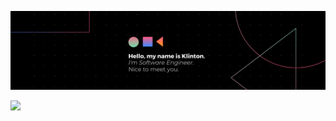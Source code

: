 ![Me](./me.png)

<a href="https://www.linkedin.com/in/klinton-c"><img src="https://img.shields.io/badge/LinkedIn-0077B5?style=for-the-badge&logo=linkedin&logoColor=white"/></a>